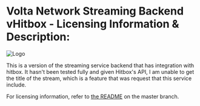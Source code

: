 # Volta Network Streaming Backend vHitbox - Licensing Information & Description:

![Logo](http://i.imgur.com/FDQOtJr.png)

This is a version of the streaming service backend that has integration with hitbox. 
It hasn't been tested fully and given Hitbox's API, I am unable to get the title of the stream, 
which is a feature that was request that this service include.

For licensing information, refer to [the README](https://github.com/VoltaNetwork/Volta-Streaming-Server/blob/master/README.md) on the master branch.